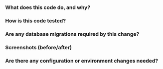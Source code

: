 ### What does this code do, and why?


### How is this code tested?


### Are any database migrations required by this change?


### Screenshots (before/after)


### Are there any configuration or environment changes needed?

